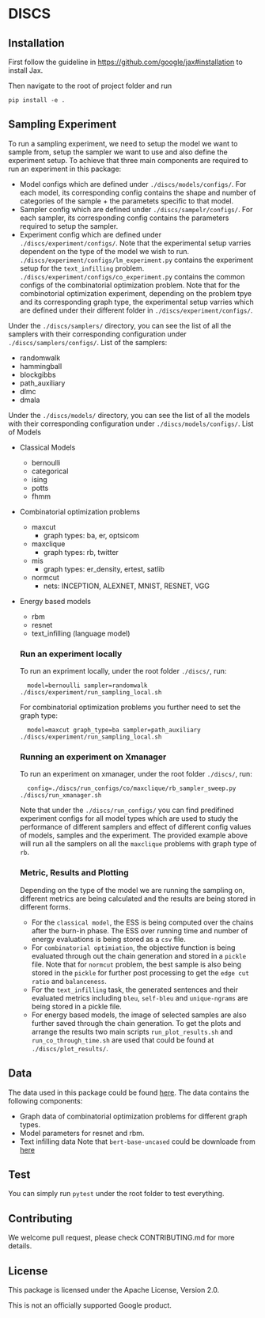 # DISCS

## Installation

First follow the guideline in https://github.com/google/jax#installation to
install Jax.

Then navigate to the root of project folder and run

    pip install -e .

## Sampling Experiment
To run a sampling experiment, we need to setup the model we want to sample from, setup the sampler we want to use and also define the experiment setup. To achieve that three main components are required to run an experiment in this package:
* Model configs which are defined under `./discs/models/configs/`. For each model, its corresponding config contains the shape and number of categories of the sample + the parametets specific to that model.
* Sampler config which are defined under `./discs/sampelr/configs/`. For each sampler, its corresponding config contains the parameters required to setup the sampler.
* Experiment config which are defined under `./discs/experiment/configs/`. Note that the experimental setup varries dependent on the type of the model we wish to run. `./discs/experiment/configs/lm_experiment.py` contains the experiment setup for the `text_infilling` problem. `./discs/experiment/configs/co_experiment.py` contains the common configs of the combinatorial optimization problem. Note that for the combinotorial optimization experiment, depending on the problem tpye and its corresponding graph type, the experimental setup varries which are defined under their different folder in `./discs/experiment/configs/`.
  
Under the `./discs/samplers/` directory, you can see the list of all the samplers with their corresponding configuration under `./discs/samplers/configs/`.
List of the samplers:
* randomwalk
* hammingball
* blockgibbs
* path_auxiliary
* dlmc
* dmala

Under the `./discs/models/` directory, you can see the list of all the models with their corresponding configuration under `./discs/models/configs/`.
List of Models
* Classical Models
    * bernoulli
    * categorical
    * ising
    * potts
    * fhmm
* Combinatorial optimization problems
    * maxcut
        * graph types: ba, er, optsicom
    * maxclique
        * graph types: rb, twitter
    * mis
        * graph types: er_density, ertest, satlib
    * normcut
        * nets: INCEPTION, ALEXNET, MNIST, RESNET, VGG
* Energy based models
    * rbm
    * resnet
    * text_infilling (language model)

    ### Run an experiment locally 

    To run an expriment locally, under the root folder `./discs/`, run:

        model=bernoulli sampler=randomwalk ./discs/experiment/run_sampling_local.sh

    For combinatorial optimization problems you further need to set the graph type:

        model=maxcut graph_type=ba sampler=path_auxiliary ./discs/experiment/run_sampling_local.sh

   
    ### Running an experiment on Xmanager
    To run an experiment on xmanager, under the root folder `./discs/`, run:

        config=./discs/run_configs/co/maxclique/rb_sampler_sweep.py ./discs/run_xmanager.sh

    Note that under the `./discs/run_configs/` you can find predifined experiment configs for all model types which are used to study the performance of different samplers and effect of different config values of models, samples and the experiment. The provided example above will run all the samplers on all the `maxclique` problems with graph type of `rb`. 

    ### Metric, Results and Plotting
    Depending on the type of the model we are running the sampling on, different metrics are being calculated and the results are being stored in different forms. 
    * For the `classical model`, the ESS is being computed over the chains after the burn-in phase. The ESS over running time and number of energy evaluations is being stored as a `csv` file. 
    * For `combinatorial optimiation`, the objective function is being evaluated through out the chain generation and stored in a `pickle` file. Note that for `normcut` problem, the best sample is also being stored in the `pickle` for further post processing to get the `edge cut ratio` and `balanceness`. 
    * For the `text_infilling` task, the generated sentences and their evaluated metrics including `bleu`, `self-bleu` and `unique-ngrams` are being stored in a pickle file. 
    * For energy based models, the image of selected samples are also further saved through the chain generation.
    To get the plots and arrange the results two main scripts `run_plot_results.sh` and `run_co_through_time.sh` are used that could be found at `./discs/plot_results/`.

## Data
The data used in this package could be found [here](https://drive.google.com/corp/drive/u/0/folders/1QvRlqRi2-BbDBZvmXStM_v_I4wvLGTJI?resourcekey=0-4D8AT7s80EPgbj6klqR-lA).
The data contains the following components:
* Graph data of combinatorial optimization problems for different graph types.
* Model parameters for resnet and rbm.
* Text infilling data
Note that `bert-base-uncased` could be downloade from [here](https://huggingface.co/bert-base-uncased)

## Test

You can simply run `pytest` under the root folder to test everything.

## Contributing

We welcome pull request, please check CONTRIBUTING.md for more details.


## License
This package is licensed under the Apache License, Version 2.0.

This is not an officially supported Google product.
